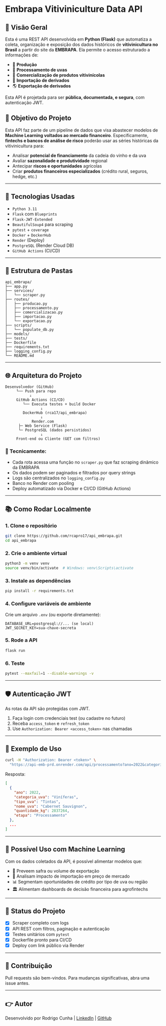 # Embrapa Vitiviniculture Data API

## 🍇 Visão Geral

Esta é uma REST API desenvolvida em **Python (Flask)** que automatiza a coleta, organização e exposição dos dados históricos de **vitivinicultura no Brasil** a partir do site da **EMBRAPA**. Ela permite o acesso estruturado a informações de:

- 🌾 **Produção**
- 🍶 **Processamento de uvas**
- 🍾 **Comercialização de produtos vitivinícolas**
- 🌿 **Importação de derivados**
- 🌎 **Exportação de derivados**

Esta API é projetada para ser **pública, documentada, e segura**, com autenticação JWT.

## 🤖 Objetivo do Projeto

Esta API faz parte de um pipeline de dados que visa abastecer modelos de **Machine Learning voltados ao mercado financeiro**. Especificamente, **fintechs e bancos de análise de risco** poderão usar as séries históricas da vitivinicultura para:

- Analisar **potencial de financiamento** da cadeia do vinho e da uva
- Avaliar **sazonalidade e produtividade** regional
- Antecipar **riscos e oportunidades** agrícolas
- Criar **produtos financeiros especializados** (crédito rural, seguros, hedge, etc.)

---

## 🚀 Tecnologias Usadas

- `Python 3.11`
- `Flask` com `Blueprints`
- `Flask-JWT-Extended`
- `BeautifulSoup4` para scraping
- `pytest` + `coverage`
- `Docker` + `DockerHub`
- `Render` (Deploy)
- `PostgreSQL` (Render Cloud DB)
- `GitHub Actions` (CI/CD)

---

## 📁 Estrutura de Pastas

```
api_embrapa/
├── app.py
├── services/
│   └── scraper.py
├── routes/
│   ├── producao.py
│   ├── processamento.py
│   ├── comercializacao.py
│   ├── importacao.py
│   └── exportacao.py
├── scripts/
│   └── populate_db.py
├── models/
├── tests/
├── Dockerfile
├── requirements.txt
├── logging_config.py
└── README.md
```

---

## 🌐 Arquitetura do Projeto

```
Desenvolvedor (GitHub)
     └── Push para repo
           ⇓
     GitHub Actions (CI/CD)
        └── Executa testes + build Docker
                ⇓
        DockerHub (rca17/api_embrapa)
                ⇓
            Render.com
      ├─ Web Service (Flask)
      └─ PostgreSQL (dados persistidos)
                ⇓
     Front-end ou Cliente (GET com filtros)
```

### 🔄 Tecnicamente:

- Cada rota acessa uma função no `scraper.py` que faz scraping dinâmico da EMBRAPA
- Os dados podem ser paginados e filtrados por query strings
- Logs são centralizados no `logging_config.py`
- Banco no Render com pooling
- Deploy automatizado via Docker e CI/CD (GitHub Actions)

---

## 📚 Como Rodar Localmente

### 1. Clone o repositório

```bash
git clone https://github.com/rcapro17/api_embrapa.git
cd api_embrapa
```

### 2. Crie o ambiente virtual

```bash
python3 -m venv venv
source venv/bin/activate  # Windows: venv\Scripts\activate
```

### 3. Instale as dependências

```bash
pip install -r requirements.txt
```

### 4. Configure variáveis de ambiente

Crie um arquivo `.env` (ou exporte diretamente):

```env
DATABASE_URL=postgresql://... (se local)
JWT_SECRET_KEY=sua-chave-secreta
```

### 5. Rode a API

```bash
flask run
```

### 6. Teste

```bash
pytest --maxfail=1 --disable-warnings -v
```

---

## 🛡️ Autenticação JWT

As rotas da API são protegidas com JWT.

1. Faça login com credenciais test (ou cadastre no futuro)
2. Receba `access_token` e `refresh_token`
3. Use `Authorization: Bearer <access_token>` nas chamadas

---

## 🤖 Exemplo de Uso

```bash
curl -H "Authorization: Bearer <token>" \
  "https://api-emb-prd.onrender.com/api/processamento?ano=2022&categoria_uva=Viníferas&limit=10"
```

Resposta:

```json
[
  {
    "ano": 2022,
    "categoria_uva": "Viníferas",
    "tipo_uva": "Tintas",
    "nome_uva": "Cabernet Sauvignon",
    "quantidade_kg": 2837264,
    "etapa": "Processamento"
  },
  ...
]
```

---

## 🧠 Possível Uso com Machine Learning

Com os dados coletados da API, é possível alimentar modelos que:

- 🤷️ Preveem safra ou volume de exportação
- 🤝 Analisam impacto de importação em preço de mercado
- 📊 Segmentam oportunidades de crédito por tipo de uva ou região
- 🏛️ Alimentam dashboards de decisão financeira para agrofintechs

---

## 🌟 Status do Projeto

- [x] Scraper completo com logs
- [x] API REST com filtros, paginação e autenticação
- [x] Testes unitários com `pytest`
- [x] Dockerfile pronto para CI/CD
- [x] Deploy com link público via Render

---

## 🌟 Contribuição

Pull requests são bem-vindos. Para mudanças significativas, abra uma issue antes.

---

## 👉 Autor

Desenvolvido por Rodrigo Cunha | [LinkedIn](https://linkedin.com/in/seunome) | [GitHub](https://github.com/seuusuario)
